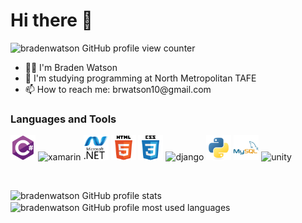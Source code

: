 <h1 align="start">Hi there 👋</h1>

<p align="left">
    <img src="https://komarev.com/ghpvc/?username=bradenwatson&label=Profile%20views&color=0e75b6&style=flat" alt="bradenwatson GitHub profile view counter" />
</p>

<p align="left">
    <ul>
        <li>👨‍💻 I'm Braden Watson</li>
        <li>🏢 I'm studying programming at North Metropolitan TAFE</li>
        <li>📫 How to reach me: brwatson10@gmail.com</li>
    </ul>
</p>

<h3 align="left">Languages and Tools</h3>

<p align="left">
    <img src="https://raw.githubusercontent.com/devicons/devicon/master/icons/csharp/csharp-original.svg" alt="csharp" width="40" height="40"/>
    <img src="https://raw.githubusercontent.com/detain/svg-logos/780f25886640cef088af994181646db2f6b1a3f8/svg/xamarin.svg" alt="xamarin" width="40" height="40"/>
    <img src="https://raw.githubusercontent.com/devicons/devicon/master/icons/dot-net/dot-net-original-wordmark.svg" alt="dotnet" width="40" height="40"/>
    <img src="https://raw.githubusercontent.com/devicons/devicon/master/icons/html5/html5-original-wordmark.svg" alt="html5" width="40" height="40"/>
    <img src="https://raw.githubusercontent.com/devicons/devicon/master/icons/css3/css3-original-wordmark.svg" alt="css3" width="40" height="40"/>
    <img src="https://cdn.worldvectorlogo.com/logos/django.svg" alt="django" width="40" height="40"/>
    <img src="https://raw.githubusercontent.com/devicons/devicon/master/icons/python/python-original.svg" alt="python" width="40" height="40"/>
    <img src="https://raw.githubusercontent.com/devicons/devicon/master/icons/mysql/mysql-original-wordmark.svg" alt="mysql" width="40" height="40"/>
    <img src="https://www.vectorlogo.zone/logos/unity3d/unity3d-icon.svg" alt="unity" width="40" height="40"/>
</p>

<p>&nbsp;&nbsp;</p>

<p>
    <img align="left" src="https://github-readme-stats.vercel.app/api?username=bradenwatson&show_icons=true&locale=en" alt="bradenwatson GitHub profile stats" />
    <img align="center" src="https://github-readme-stats.vercel.app/api/top-langs?username=bradenwatson&show_icons=true&locale=en&layout=compact" alt="bradenwatson GitHub profile most used languages" />
</p>
